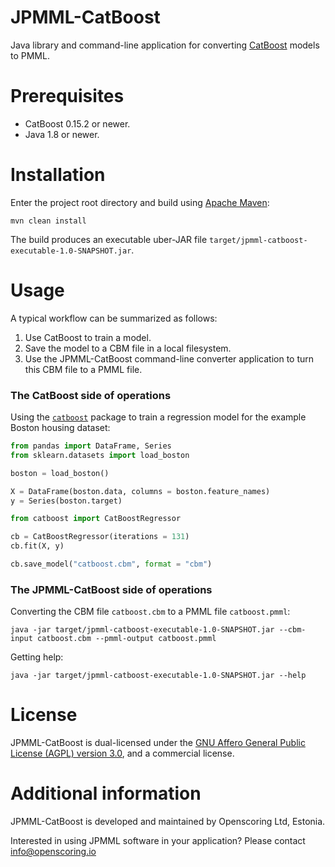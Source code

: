 JPMML-CatBoost
==============

Java library and command-line application for converting [CatBoost](https://github.com/catboost/catboost) models to PMML.

# Prerequisites #

* CatBoost 0.15.2 or newer.
* Java 1.8 or newer.

# Installation #

Enter the project root directory and build using [Apache Maven](https://maven.apache.org/):
```
mvn clean install
```

The build produces an executable uber-JAR file `target/jpmml-catboost-executable-1.0-SNAPSHOT.jar`.

# Usage #

A typical workflow can be summarized as follows:

1. Use CatBoost to train a model.
2. Save the model to a CBM file in a local filesystem.
3. Use the JPMML-CatBoost command-line converter application to turn this CBM file to a PMML file.

### The CatBoost side of operations

Using the [`catboost`](https://github.com/catboost/catboost/tree/master/catboost/python-package) package to train a regression model for the example Boston housing dataset:

```python
from pandas import DataFrame, Series
from sklearn.datasets import load_boston

boston = load_boston()

X = DataFrame(boston.data, columns = boston.feature_names)
y = Series(boston.target)

from catboost import CatBoostRegressor

cb = CatBoostRegressor(iterations = 131)
cb.fit(X, y)

cb.save_model("catboost.cbm", format = "cbm")
```

### The JPMML-CatBoost side of operations

Converting the CBM file `catboost.cbm` to a PMML file `catboost.pmml`:
```
java -jar target/jpmml-catboost-executable-1.0-SNAPSHOT.jar --cbm-input catboost.cbm --pmml-output catboost.pmml
```

Getting help:
```
java -jar target/jpmml-catboost-executable-1.0-SNAPSHOT.jar --help
```

# License #

JPMML-CatBoost is dual-licensed under the [GNU Affero General Public License (AGPL) version 3.0](https://www.gnu.org/licenses/agpl-3.0.html), and a commercial license.

# Additional information #

JPMML-CatBoost is developed and maintained by Openscoring Ltd, Estonia.

Interested in using JPMML software in your application? Please contact [info@openscoring.io](mailto:info@openscoring.io)
